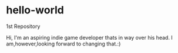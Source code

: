 # hello-world

1st Repository

Hi, I'm an aspiring indie game developer thats in way over his head.
I am,however,looking forward to changing that.:)
